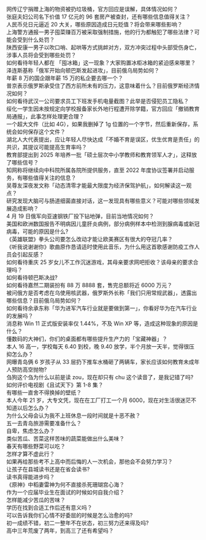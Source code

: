 网传辽宁捐赠上海的物资被扔垃圾桶，官方回应是误解，具体情况如何？  
张庭夫妇公司名下价值 17 亿元的 96 套房产被查封，还有哪些信息值得关注？  
人民币兑日元逼近 20 大关，哪些原因造成日元贬值？将会带来哪些影响？  
上海警方通报一男子囤菜赚百万被采取强制措施，他的行为都触犯了哪些法律？可能会受到什么处罚？  
陕西安康一男子以吹口哨、起哄等方式挑衅对方，双方冲突过程中头部受伤身亡，涉事人员将会受到哪些处罚？  
如何看待年轻人都在 「囤冰箱」这一现象？大家购置冰柜冰箱的紧迫感来哪里？  
泽连斯基称「俄军开始向顿巴斯发起进攻」，目前俄乌局势如何？  
年薪 8 万的国企跟年薪 15 万的私企要去哪一个？  
普京表示俄罗斯承受住了西方前所未有的压力，这意味着什么？目前俄罗斯经济情况如何？  
如何看待武汉一公司要求员工下班发手机电量截图？此举是否侵犯员工隐私？  
绥化一学生因未按规定向学校报备家长外地行程遭开除学籍，官方回应「撤销教育局通报」，此事怎样处理更合理？  
一个超大文件（比如 4G），如果我删掉了 1g 位置的一个字节，然后重新保存，系统会如何保存这个文件？  
湖北人大代表提出，应让年轻人尽快达成「不婚不育是误区，优生优育是责任」的共识，其提议可能提高生育率吗？  
教育部提出到 2025 年培养一批「硕士层次中小学教师和教育领军人才」，这释放了哪些信号？  
知网称将继续向中科院所属各院所提供服务，直至 2022 年度协议签署并启动服务，有哪些值得关注的信息？  
吴尊友深夜发文称「动态清零才能最大限度为经济保驾护航」，如何解读这一观点？  
研究发现大脑可与肠道细菌直接对话，这一发现具有哪些意义？可能对哪些领域发展造成影响？  
4 月 19 日俄军向亚速钢铁厂投下钻地弹，目前当地情况如何？  
美国和欧洲数国报告不明病因儿童肝炎病例，部分病例样本中检测到腺病毒或新冠病毒，可能的原因是什么?  
《英雄联盟》拳头公司要怎么改动才能让欧美赛区有很大的夺冠几率？  
《听我说谢谢你》歌曲原作恳请适时使用此音乐，为什么用这首歌感谢防疫工作人员会引起反感？  
如何看待重庆 25 岁女儿不工作沉迷游戏，其母亲要求网吧拒收？该母亲的要求合理吗？  
如何看待顿巴斯决战?  
如何看待嘉然二期装扮有 88 万 8888 套，售完总额将近 6000 万元？  
被问俄方是否考虑在乌使用核武器，俄罗斯外长称「我们只用常规武器」，透露出哪些信息？目前俄乌局势如何？  
如何看待余承东称「华为进军汽车行业就是要做到第一」，你看好华为在汽车行业的发展吗？  
消息称 Win 11 正式版安装率仅 1.44%，不及 Win XP 等，造成这种现象的原因是什么？  
懂数码的大神们，你们的桌面都有哪些提升生产力的「宝藏神器」？  
本人 16 高一，学校每天 6.40 到校，晚 9.40 放学，半个月放一天半，觉得很压抑怎么办？  
网曝青岛俩 6 岁孩子从 33 层扔下推车水桶砸了两辆车，家长应该如何教育未成年人预防高空抛物?  
刍狗这个刍为什么以前是读 zou，现在却只有 chu 这个读音了，是我记错了吗?  
如何评价电视剧《且试天下》第 1-8 集？  
有哪些一直舍不得换掉的壁纸？  
本人今年 21 岁，大专文凭，现在在工厂打工一个月 6000，现在对生活很迷茫不知道以后怎么办？  
为什么父母会认为我不上班休息一段时间就是十恶不赦？  
五一去青岛旅游需要准备什么？  
自卑，焦虑怎么办？  
类似苦瓜、苦菜这样苦味的蔬菜能做出什么美味？  
春天有哪些野菜可以吃？  
怎样才算不虚此行？  
如果再给那些考不上高中而后悔的人一次机会，那他会不会努力学习？  
让孩子在县城读书还是在省会读书?  
读书真得能进步吗？  
《原神》中稻妻雷神为何不直接杀死珊瑚宫心海？  
作为一个应届毕业生在面试的时候如何自我介绍？  
怎样能减少苦瓜的苦味？  
学历在找到合适工作后还有意义吗？  
可以告诉我你们心情不好委屈的时候是怎么治愈的吗?  
初一成绩不错，初二一整年不在状态，初三努力还来得及吗?  
高中三年荒废了两年，到高三了还有希望吗？  
